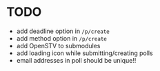 # TODO

- add deadline option in `/p/create`
- add method option in `/p/create`
- add OpenSTV to submodules
- add loading icon while submitting/creating polls
- email addresses in poll should be unique!!
